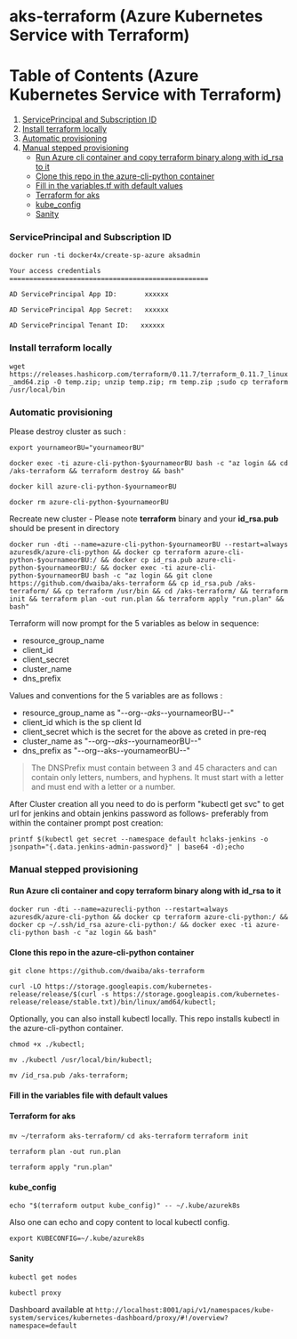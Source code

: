 # aks-terraform (Azure Kubernetes Service with Terraform)


Table of Contents (Azure Kubernetes Service with Terraform)
=================

1. [ServicePrincipal and Subscription ID](#serviceprincipal-and-subscription-id)
2. [Install terraform locally](#install-terraform-locally)
3. [Automatic provisioning](#automatic-provisioning)
4. [Manual stepped provisioning](#manual-stepped-provisioning)
   * [ Run Azure cli container and copy terraform binary along with id_rsa to it](#run-azure-cli-container-and-copy-terraform-binary-along-with-id_rsa-to-it)
   * [Clone this repo in the azure-cli-python container](#clone-this-repo-in-the-azure-cli-python-container)
   * [Fill in the variables.tf with default values](#fill-in-the-variables-file-with-default-values)
   * [Terraform for aks](#terraform-for-aks)
   * [kube_config](#kube_config)
   * [Sanity](#sanity)

### ServicePrincipal and Subscription ID
`docker run -ti docker4x/create-sp-azure aksadmin`

`Your access credentials ==================================================`

`AD ServicePrincipal App ID:       xxxxxx `

`AD ServicePrincipal App Secret:   xxxxxx `

`AD ServicePrincipal Tenant ID:   xxxxxx`

### Install terraform locally
`wget https://releases.hashicorp.com/terraform/0.11.7/terraform_0.11.7_linux_amd64.zip -O temp.zip; unzip temp.zip; rm temp.zip ;sudo cp terraform /usr/local/bin`
### Automatic provisioning 
Please destroy cluster as such :

`export yournameorBU="yournameorBU"`

`docker exec -ti azure-cli-python-$yournameorBU bash -c "az login && cd /aks-terraform && terraform destroy && bash"`

`docker kill azure-cli-python-$yournameorBU`

`docker rm azure-cli-python-$yournameorBU`

Recreate new cluster - Please note **terraform** binary and your **id_rsa.pub** should be present in directory

`docker run -dti --name=azure-cli-python-$yournameorBU --restart=always azuresdk/azure-cli-python && docker cp terraform azure-cli-python-$yournameorBU:/ && docker cp id_rsa.pub azure-cli-python-$yournameorBU:/ && docker exec -ti azure-cli-python-$yournameorBU bash -c "az login && git clone https://github.com/dwaiba/aks-terraform && cp id_rsa.pub /aks-terraform/ && cp terraform /usr/bin && cd /aks-terraform/ && terraform init && terraform plan -out run.plan && terraform apply "run.plan" && bash"`

Terraform will now prompt for the 5 variables as below in sequence:

* resource_group_name
* client_id
* client_secret
* cluster_name
* dns_prefix

Values and conventions for the 5 variables are as follows : 

* resource_group_name as "--org--_aks_--yournameorBU--"
* client_id which is the sp client Id
* client_secret which is the secret for the above as creted in pre-req
* cluster_name as "--org--_aks_--yournameorBU--"
* dns_prefix as "--org--aks--yournameorBU--"
> The DNSPrefix must contain between 3 and 45 characters and can contain only letters, numbers, and hyphens.  It must start with a letter and must end with a letter or a number. 
  
After Cluster creation  all you need to do is perform "kubectl get svc" to get url for jenkins and obtain jenkins password as follows- preferably from within the container prompt post creation:

`printf $(kubectl get secret --namespace default hclaks-jenkins -o jsonpath="{.data.jenkins-admin-password}" | base64 -d);echo`


### Manual stepped provisioning
#### Run Azure cli container and copy terraform binary along with id_rsa to it

`docker run -dti --name=azurecli-python --restart=always azuresdk/azure-cli-python && docker cp terraform azure-cli-python:/ && docker cp ~/.ssh/id_rsa azure-cli-python:/ && docker exec -ti azure-cli-python bash -c "az login && bash"`

#### Clone this repo in the azure-cli-python container
`git clone https://github.com/dwaiba/aks-terraform`

`curl -LO https://storage.googleapis.com/kubernetes-release/release/$(curl -s https://storage.googleapis.com/kubernetes-release/release/stable.txt)/bin/linux/amd64/kubectl;`

Optionally, you can also install kubectl locally. This repo installs kubectl in the azure-cli-python container.


`chmod +x ./kubectl;`

`mv ./kubectl /usr/local/bin/kubectl;`

`mv /id_rsa.pub /aks-terraform;`

#### Fill in the variables file with default values

#### Terraform for aks
`mv ~/terraform aks-terraform/`
`cd aks-terraform`
`terraform init`

`terraform plan -out run.plan`

`terraform apply "run.plan"`

#### kube_config
`echo "$(terraform output kube_config)" -- ~/.kube/azurek8s`

Also one can echo and copy content to local kubectl config.


`export KUBECONFIG=~/.kube/azurek8s`

#### Sanity
`kubectl get nodes`

`kubectl proxy`

Dashboard available at `http://localhost:8001/api/v1/namespaces/kube-system/services/kubernetes-dashboard/proxy/#!/overview?namespace=default`
